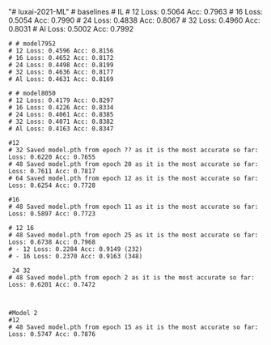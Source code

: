 "# luxai-2021-ML" 
    # baselines
    # IL
    # 12 Loss: 0.5064 Acc: 0.7963
    # 16 Loss: 0.5054 Acc: 0.7990
    # 24 Loss: 0.4838 Acc: 0.8067
    # 32 Loss: 0.4960 Acc: 0.8031
    # Al Loss: 0.5002 Acc: 0.7992

    # # model7952
    # 12 Loss: 0.4596 Acc: 0.8156
    # 16 Loss: 0.4652 Acc: 0.8172
    # 24 Loss: 0.4498 Acc: 0.8199
    # 32 Loss: 0.4636 Acc: 0.8177
    # Al Loss: 0.4631 Acc: 0.8169

    # # model8050
    # 12 Loss: 0.4179 Acc: 0.8297
    # 16 Loss: 0.4226 Acc: 0.8334
    # 24 Loss: 0.4061 Acc: 0.8385
    # 32 Loss: 0.4071 Acc: 0.8382
    # Al Loss: 0.4163 Acc: 0.8347

    #12
    # 32 Saved model.pth from epoch ?? as it is the most accurate so far: Loss: 0.6220 Acc: 0.7655
    # 48 Saved model.pth from epoch 20 as it is the most accurate so far: Loss: 0.7611 Acc: 0.7817
    # 64 Saved model.pth from epoch 12 as it is the most accurate so far: Loss: 0.6254 Acc: 0.7728

    #16
    # 48 Saved model.pth from epoch 11 as it is the most accurate so far: Loss: 0.5897 Acc: 0.7723

    # 12 16
    # 48 Saved model.pth from epoch 25 as it is the most accurate so far: Loss: 0.6738 Acc: 0.7968
    # - 12 Loss: 0.2284 Acc: 0.9149 (232)
    # - 16 Loss: 0.2370 Acc: 0.9163 (348)

     24 32
    # 48 Saved model.pth from epoch 2 as it is the most accurate so far: Loss: 0.6201 Acc: 0.7472



    #Model 2
    #12
    # 48 Saved model.pth from epoch 15 as it is the most accurate so far: Loss: 0.5747 Acc: 0.7876





